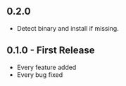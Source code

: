 ## 0.2.0
*   Detect binary and install if missing.

## 0.1.0 - First Release
*   Every feature added
*   Every bug fixed
